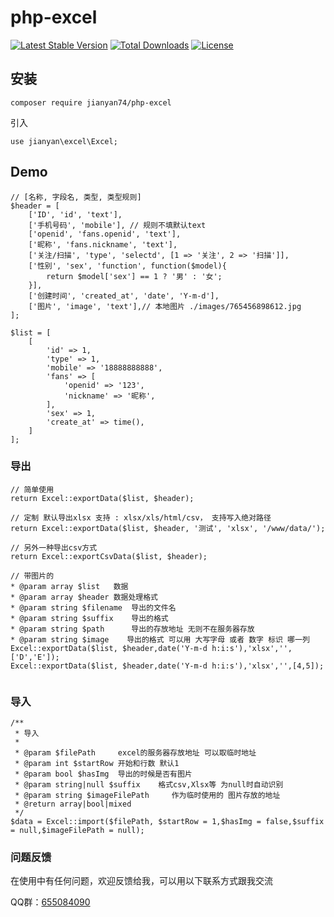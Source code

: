 # php-excel

[![Latest Stable Version](https://poser.pugx.org/jianyan74/php-excel/v/stable)](https://packagist.org/packages/jianyan74/php-excel)
[![Total Downloads](https://poser.pugx.org/jianyan74/php-excel/downloads)](https://packagist.org/packages/jianyan74/php-excel)
[![License](https://poser.pugx.org/jianyan74/php-excel/license)](https://packagist.org/packages/jianyan74/php-excel)

## 安装

```
composer require jianyan74/php-excel
```

引入

```
use jianyan\excel\Excel;
```

## Demo

```
// [名称, 字段名, 类型, 类型规则]
$header = [
    ['ID', 'id', 'text'],
    ['手机号码', 'mobile'], // 规则不填默认text
    ['openid', 'fans.openid', 'text'],
    ['昵称', 'fans.nickname', 'text'],
    ['关注/扫描', 'type', 'selectd', [1 => '关注', 2 => '扫描']],
    ['性别', 'sex', 'function', function($model){
        return $model['sex'] == 1 ? '男' : '女';
    }],
    ['创建时间', 'created_at', 'date', 'Y-m-d'],
    ['图片', 'image', 'text'],// 本地图片 ./images/765456898612.jpg
];

$list = [
    [
        'id' => 1,
        'type' => 1,
        'mobile' => '18888888888',
        'fans' => [
            'openid' => '123',
            'nickname' => '昵称',
        ],
        'sex' => 1,
        'create_at' => time(),
    ]
];
```

### 导出

```
// 简单使用
return Excel::exportData($list, $header);

// 定制 默认导出xlsx 支持 : xlsx/xls/html/csv， 支持写入绝对路径
return Excel::exportData($list, $header, '测试', 'xlsx', '/www/data/');

// 另外一种导出csv方式
return Excel::exportCsvData($list, $header);

// 带图片的 
* @param array $list   数据
* @param array $header 数据处理格式
* @param string $filename  导出的文件名
* @param string $suffix    导出的格式
* @param string $path      导出的存放地址 无则不在服务器存放
* @param string $image    导出的格式 可以用 大写字母 或者 数字 标识 哪一列
Excel::exportData($list, $header,date('Y-m-d h:i:s'),'xlsx','',['D','E']);
Excel::exportData($list, $header,date('Y-m-d h:i:s'),'xlsx','',[4,5]);


```

### 导入

```
/**
 * 导入
 *
 * @param $filePath     excel的服务器存放地址 可以取临时地址
 * @param int $startRow 开始和行数 默认1
 * @param bool $hasImg  导出的时候是否有图片
 * @param string|null $suffix    格式csv,Xlsx等 为null时自动识别 
 * @param string $imageFilePath     作为临时使用的 图片存放的地址
 * @return array|bool|mixed
 */
$data = Excel::import($filePath, $startRow = 1,$hasImg = false,$suffix = null,$imageFilePath = null);
```

### 问题反馈

在使用中有任何问题，欢迎反馈给我，可以用以下联系方式跟我交流

QQ群：[655084090](https://jq.qq.com/?_wv=1027&k=4BeVA2r)

